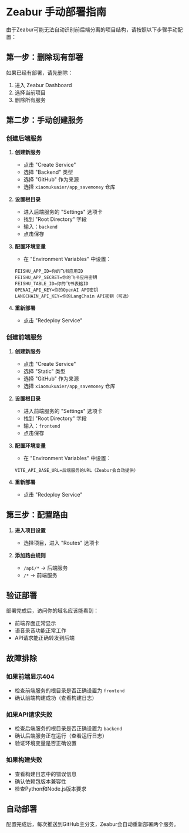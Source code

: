 # Zeabur 手动部署指南

由于Zeabur可能无法自动识别前后端分离的项目结构，请按照以下步骤手动配置：

## 第一步：删除现有部署

如果已经有部署，请先删除：
1. 进入 Zeabur Dashboard
2. 选择当前项目
3. 删除所有服务

## 第二步：手动创建服务

### 创建后端服务

1. **创建新服务**
   - 点击 "Create Service"
   - 选择 "Backend" 类型
   - 选择 "GitHub" 作为来源
   - 选择 `xiaomukuaier/app_savemoney` 仓库

2. **设置根目录**
   - 进入后端服务的 "Settings" 选项卡
   - 找到 "Root Directory" 字段
   - 输入：`backend`
   - 点击保存

3. **配置环境变量**
   - 在 "Environment Variables" 中设置：
   ```
   FEISHU_APP_ID=你的飞书应用ID
   FEISHU_APP_SECRET=你的飞书应用密钥
   FEISHU_TABLE_ID=你的飞书表格ID
   OPENAI_API_KEY=你的OpenAI API密钥
   LANGCHAIN_API_KEY=你的LangChain API密钥（可选）
   ```

4. **重新部署**
   - 点击 "Redeploy Service"

### 创建前端服务

1. **创建新服务**
   - 点击 "Create Service"
   - 选择 "Static" 类型
   - 选择 "GitHub" 作为来源
   - 选择 `xiaomukuaier/app_savemoney` 仓库

2. **设置根目录**
   - 进入前端服务的 "Settings" 选项卡
   - 找到 "Root Directory" 字段
   - 输入：`frontend`
   - 点击保存

3. **配置环境变量**
   - 在 "Environment Variables" 中设置：
   ```
   VITE_API_BASE_URL=后端服务的URL（Zeabur会自动提供）
   ```

4. **重新部署**
   - 点击 "Redeploy Service"

## 第三步：配置路由

1. **进入项目设置**
   - 选择项目，进入 "Routes" 选项卡

2. **添加路由规则**
   - `/api/*` → 后端服务
   - `/*` → 前端服务

## 验证部署

部署完成后，访问你的域名应该能看到：
- 前端界面正常显示
- 语音录音功能正常工作
- API请求能正确转发到后端

## 故障排除

### 如果前端显示404
- 检查前端服务的根目录是否正确设置为 `frontend`
- 确认前端构建成功（查看构建日志）

### 如果API请求失败
- 检查后端服务的根目录是否正确设置为 `backend`
- 确认后端服务正在运行（查看运行日志）
- 验证环境变量是否正确设置

### 如果构建失败
- 查看构建日志中的错误信息
- 确认依赖包版本兼容性
- 检查Python和Node.js版本要求

## 自动部署

配置完成后，每次推送到GitHub主分支，Zeabur会自动重新部署两个服务。